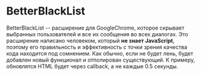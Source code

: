 # BetterBlackList
BetterBlackList -- расширение для GoogleChrome, которое скрывает выбранных пользователей и все их сообщения во всех диалогах.
Это расширение написано человеком, который **не знает JavaScript**, поэтому его правильность и эффективность с точки зрения качества кода находится под сомнением.
  Как обычно, если не будет лень, будет добавлен новый функционал и отполирован существующий. К примеру, обновлятся  HTML  будет через  callback , а не каждые 0.5 секунды.
